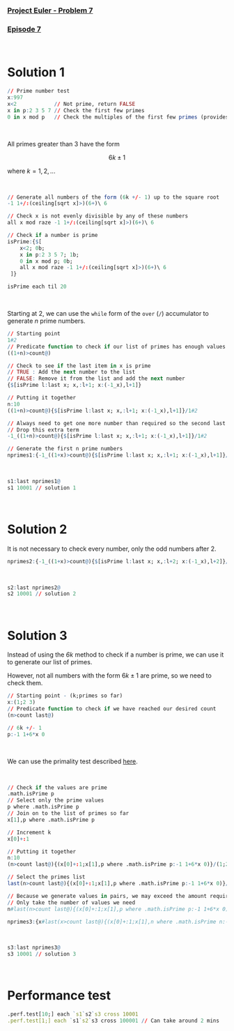 ### [Project Euler - Problem 7](https://projecteuler.net/problem=7)
### [Episode 7](https://community.kx.com/t5/kdb-and-q/Q-For-Problems-Episode-7/td-p/13397)

<br />

# Solution 1

```q
// Prime number test
x:997
x<2            // Not prime, return FALSE
x in p:2 3 5 7 // Check the first few primes 
0 in x mod p   // Check the multiples of the first few primes (provides a speed up in most cases)
```

<br />

All primes greater than 3 have the form 

$$
	6k \pm 1
$$

where $k = 1, 2, ...$ 

<br />

```q
// Generate all numbers of the form (6k +/- 1) up to the square root
-1 1+/:(ceiling[sqrt x]>)(6+)\ 6

// Check x is not evenly divisible by any of these numbers
all x mod raze -1 1+/:(ceiling[sqrt x]>)(6+)\ 6

// Check if a number is prime
isPrime:{$[
    x<2; 0b; 
    x in p:2 3 5 7; 1b; 
    0 in x mod p; 0b; 
    all x mod raze -1 1+/:(ceiling[sqrt x]>)(6+)\ 6
 ]}

isPrime each til 20
```

<br />

Starting at $2$, we can use the `while` form of the `over` (`/`) accumulator to generate *n* prime numbers.

```q
// Starting point
1#2     
// Predicate function to check if our list of primes has enough values  
((1+n)>count@) 

// Check to see if the last item in x is prime
// TRUE : Add the next number to the list
// FALSE: Remove it from the list and add the next number 
{$[isPrime l:last x; x,:l+1; x:(-1_x),l+1]}

// Putting it together
n:10
((1+n)>count@){$[isPrime l:last x; x,:l+1; x:(-1_x),l+1]}/1#2

// Always need to get one more number than required so the second last number is correct
// Drop this extra term
-1_((1+n)>count@){$[isPrime l:last x; x,:l+1; x:(-1_x),l+1]}/1#2 

// Generate the first n prime numbers
nprimes1:{-1_((1+x)>count@){$[isPrime l:last x; x,:l+1; x:(-1_x),l+1]}/1#2}
```

<br />

```q
s1:last nprimes1@
s1 10001 // solution 1
```

<br />

# Solution 2

It is not necessary to check every number, only the odd numbers after $2$.

```q
nprimes2:{-1_((1+x)>count@){$[isPrime l:last x; x,:l+2; x:(-1_x),l+2]}/2 3}
```

<br />

```q
s2:last nprimes2@
s2 10001 // solution 2
```

<br />

# Solution 3

Instead of using the *6k* method to check if a number is prime, we can use it to generate our list of primes.

However, not all numbers with the form $6k \pm 1$ are prime, so we need to check them.

```q
// Starting point - (k;primes so far)
x:(1;2 3)
// Predicate function to check if we have reached our desired count
(n>count last@)

// 6k +/- 1
p:-1 1+6*x 0
```

<br />

We can use the primality test described [here](https://community.kx.com/t5/Community-Blogs/Finding-primes-with-q/ba-p/11120).

<br />

```q
// Check if the values are prime
.math.isPrime p
// Select only the prime values
p where .math.isPrime p
// Join on to the list of primes so far
x[1],p where .math.isPrime p

// Increment k
x[0]+:1

// Putting it together
n:10
(n>count last@){(x[0]+:1;x[1],p where .math.isPrime p:-1 1+6*x 0)}/(1;2 3)

// Select the primes list
last(n>count last@){(x[0]+:1;x[1],p where .math.isPrime p:-1 1+6*x 0)}/(1;2 3)

// Because we generate values in pairs, we may exceed the amount required by 1
// Only take the number of values we need
n#last(n>count last@){(x[0]+:1;x[1],p where .math.isPrime p:-1 1+6*x 0)}/(1;2 3)

nprimes3:{x#last(x>count last@){(x[0]+:1;x[1],n where .math.isPrime n:-1 1+6*x 0)}/(1;2 3)} 
```

<br />

```q
s3:last nprimes3@
s3 10001 // solution 3
```

<br />

# Performance test

```q
.perf.test[10;] each `s1`s2`s3 cross 10001
.perf.test[1;] each `s1`s2`s3 cross 100001 // Can take around 2 mins
```
